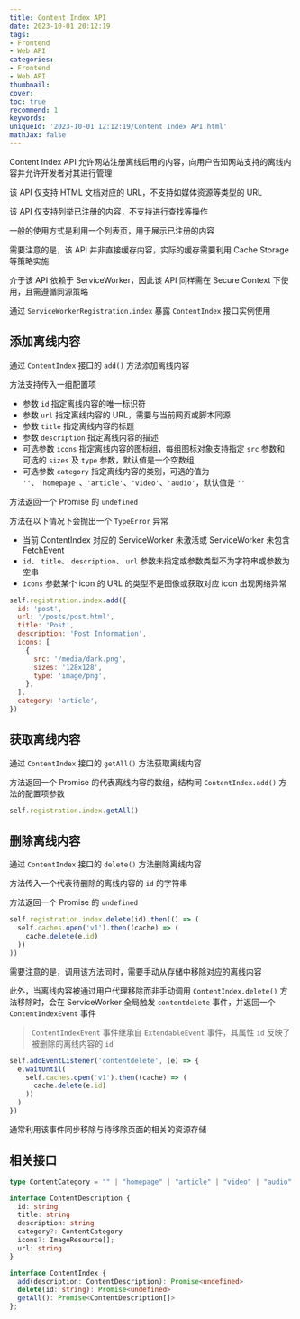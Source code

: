 ```yaml
---
title: Content Index API
date: 2023-10-01 20:12:19
tags:
- Frontend
- Web API
categories:
- Frontend
- Web API
thumbnail: 
cover: 
toc: true
recommend: 1
keywords: 
uniqueId: '2023-10-01 12:12:19/Content Index API.html'
mathJax: false
---
```


Content Index API 允许网站注册离线启用的内容，向用户告知网站支持的离线内容并允许开发者对其进行管理

该 API 仅支持 HTML 文档对应的 URL，不支持如媒体资源等类型的 URL

该 API 仅支持列举已注册的内容，不支持进行查找等操作

一般的使用方式是利用一个列表页，用于展示已注册的内容

需要注意的是，该 API 并非直接缓存内容，实际的缓存需要利用 Cache Storage 等策略实施

介于该 API 依赖于 ServiceWorker，因此该 API 同样需在 Secure Context 下使用，且需遵循同源策略

通过 `ServiceWorkerRegistration.index` 暴露 `ContentIndex` 接口实例使用

## 添加离线内容

通过 `ContentIndex` 接口的 `add()` 方法添加离线内容

方法支持传入一组配置项

- 参数 `id` 指定离线内容的唯一标识符
- 参数 `url` 指定离线内容的 URL，需要与当前网页或脚本同源
- 参数 `title` 指定离线内容的标题
- 参数 `description` 指定离线内容的描述
- 可选参数 `icons` 指定离线内容的图标组，每组图标对象支持指定 `src` 参数和 可选的 `sizes` 及 `type` 参数，默认值是一个空数组
- 可选参数 `category` 指定离线内容的类别，可选的值为 `''`、`'homepage'`、`'article'`、`'video'`、`'audio'`，默认值是 `''`

方法返回一个 Promise 的 `undefined`

方法在以下情况下会抛出一个 `TypeError` 异常

- 当前 ContentIndex 对应的 ServiceWorker 未激活或 ServiceWorker 未包含 FetchEvent
- `id`、 `title`、 `description`、 `url` 参数未指定或参数类型不为字符串或参数为空串
- `icons` 参数某个 icon 的 URL 的类型不是图像或获取对应 icon 出现网络异常

```js
self.registration.index.add({
  id: 'post',
  url: '/posts/post.html',
  title: 'Post',
  description: 'Post Information',
  icons: [
    {
      src: '/media/dark.png',
      sizes: '128x128',
      type: 'image/png',
    },
  ],
  category: 'article',
})
```

## 获取离线内容

通过 `ContentIndex` 接口的 `getAll()` 方法获取离线内容

方法返回一个 Promise 的代表离线内容的数组，结构同 `ContentIndex.add()` 方法的配置项参数

```js
self.registration.index.getAll()
```

## 删除离线内容

通过 `ContentIndex` 接口的 `delete()` 方法删除离线内容

方法传入一个代表待删除的离线内容的 `id` 的字符串

方法返回一个 Promise 的 `undefined`

```js
self.registration.index.delete(id).then(() => (
  self.caches.open('v1').then((cache) => (
    cache.delete(e.id)
  ))
))
```

需要注意的是，调用该方法同时，需要手动从存储中移除对应的离线内容

此外，当离线内容被通过用户代理移除而非手动调用 `ContentIndex.delete()` 方法移除时，会在 ServiceWorker 全局触发 `contentdelete` 事件，并返回一个 `ContentIndexEvent` 事件

> `ContentIndexEvent` 事件继承自 `ExtendableEvent` 事件，其属性 `id` 反映了被删除的离线内容的 `id`

```js
self.addEventListener('contentdelete', (e) => {
  e.waitUntil(
    self.caches.open('v1').then((cache) => (
      cache.delete(e.id)
    ))
  )
})
```

通常利用该事件同步移除与待移除页面的相关的资源存储

## 相关接口

```ts
type ContentCategory = "" | "homepage" | "article" | "video" | "audio"

interface ContentDescription {
  id: string
  title: string
  description: string
  category?: ContentCategory
  icons?: ImageResource[];
  url: string
}

interface ContentIndex {
  add(description: ContentDescription): Promise<undefined>
  delete(id: string): Promise<undefined>
  getAll(): Promise<ContentDescription[]>
};
```
